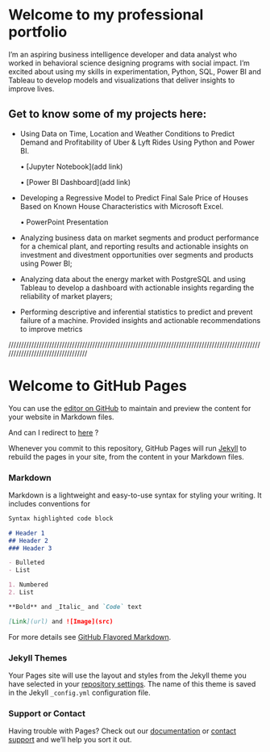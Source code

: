 # Welcome to my professional portfolio

I’m an aspiring business intelligence developer and data analyst who worked in behavioral science designing programs with social impact. I’m excited about using my skills in experimentation, Python, SQL, Power BI and Tableau to develop models and visualizations that deliver insights to improve lives.

## Get to know some of my projects here:

-	Using Data on Time, Location and Weather Conditions to Predict Demand and Profitability of Uber & Lyft Rides Using Python and Power BI.

    •	[Jupyter Notebook](add link)

    •	[Power BI Dashboard](add link)

-	Developing a Regressive Model to Predict Final Sale Price of Houses Based on Known House Characteristics with Microsoft Excel.

    •	PowerPoint Presentation

-	Analyzing business data on market segments and product performance for a chemical plant, and reporting results and actionable insights on investment and divestment opportunities over segments and products using Power BI;

-	Analyzing data about the energy market with PostgreSQL and using Tableau to develop a dashboard with actionable insights regarding the reliability of market players; 

-	Performing descriptive and inferential statistics to predict and prevent failure of a machine. Provided insights and actionable recommendations to improve metrics

//////////////////////////////////////////////////////////////////////////////////////////////////////////////////////////////////

# Welcome to GitHub Pages

You can use the [editor on GitHub](https://github.com/diogo-m-santos/diogo-m-santos.github.io/edit/master/README.md) to maintain and preview the content for your website in Markdown files.

And can I redirect to [here](https://github.com/diogo-m-santos/diogo-m-santos.github.io/master/test.md) ?

Whenever you commit to this repository, GitHub Pages will run [Jekyll](https://jekyllrb.com/) to rebuild the pages in your site, from the content in your Markdown files.

### Markdown

Markdown is a lightweight and easy-to-use syntax for styling your writing. It includes conventions for

```markdown
Syntax highlighted code block

# Header 1
## Header 2
### Header 3

- Bulleted
- List

1. Numbered
2. List

**Bold** and _Italic_ and `Code` text

[Link](url) and ![Image](src)
```

For more details see [GitHub Flavored Markdown](https://guides.github.com/features/mastering-markdown/).

### Jekyll Themes

Your Pages site will use the layout and styles from the Jekyll theme you have selected in your [repository settings](https://github.com/diogo-m-santos/diogo-m-santos.github.io/settings). The name of this theme is saved in the Jekyll `_config.yml` configuration file.

### Support or Contact

Having trouble with Pages? Check out our [documentation](https://docs.github.com/categories/github-pages-basics/) or [contact support](https://github.com/contact) and we’ll help you sort it out.
